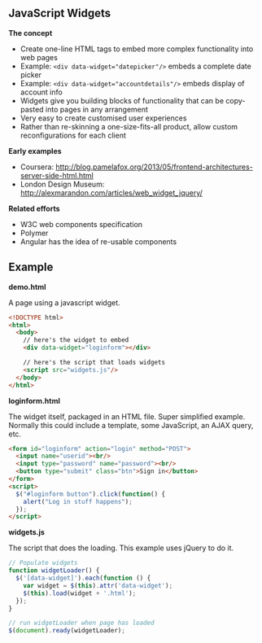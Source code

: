 JavaScript Widgets
------------------

**The concept**

  * Create one-line HTML tags to embed more complex functionality into web pages
  * Example: ```<div data-widget="datepicker"/>``` embeds a complete date picker
  * Example: ```<div data-widget="accountdetails"/>``` embeds display of account info
  * Widgets give you building blocks of functionality that can be copy-pasted into pages in any arrangement
  * Very easy to create customised user experiences
  * Rather than re-skinning a one-size-fits-all product, allow custom reconfigurations for each client

**Early examples**
   * Coursera: http://blog.pamelafox.org/2013/05/frontend-architectures-server-side-html.html
   * London Design Museum: http://alexmarandon.com/articles/web_widget_jquery/

**Related efforts**
   * W3C web components specification
   * Polymer
   * Angular has the idea of re-usable components
  
Example
-------

**demo.html**

A page using a javascript widget.

```html
<!DOCTYPE html>
<html>
  <body>
    // here's the widget to embed
    <div data-widget="loginform"></div>

    // here's the script that loads widgets
    <script src="widgets.js"/>
  </body>
</html>
```

**loginform.html**

The widget itself, packaged in an HTML file. Super simplified example. Normally this could include a template, some JavaScript, an AJAX query, etc.

```html
<form id="loginform" action="login" method="POST">
  <input name="userid"><br/>
  <input type="password" name="password"><br/>
  <button type="submit" class="btn">Sign in</button>
</form>
<script>
  $("#loginform button").click(function() {
    alert("Log in stuff happens");
  });
</script>
```

**widgets.js**

The script that does the loading. This example uses jQuery to do it.

```javascript
// Populate widgets
function widgetLoader() {
  $('[data-widget]').each(function () {
    var widget = $(this).attr('data-widget');
    $(this).load(widget + '.html');
  });
}

// run widgetLoader when page has loaded
$(document).ready(widgetLoader);
```    
